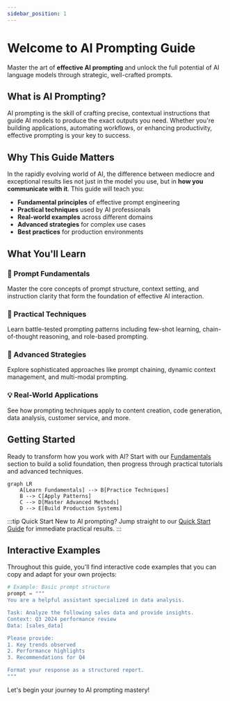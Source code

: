 ```yaml
---
sidebar_position: 1
---
```


# Welcome to AI Prompting Guide

Master the art of **effective AI prompting** and unlock the full potential of AI language models through strategic, well-crafted prompts.

## What is AI Prompting?

AI prompting is the skill of crafting precise, contextual instructions that guide AI models to produce the exact outputs you need. Whether you're building applications, automating workflows, or enhancing productivity, effective prompting is your key to success.

## Why This Guide Matters

In the rapidly evolving world of AI, the difference between mediocre and exceptional results lies not just in the model you use, but in **how you communicate with it**. This guide will teach you:

- **Fundamental principles** of effective prompt engineering
- **Practical techniques** used by AI professionals
- **Real-world examples** across different domains
- **Advanced strategies** for complex use cases
- **Best practices** for production environments

## What You'll Learn

### 🎯 Prompt Fundamentals
Master the core concepts of prompt structure, context setting, and instruction clarity that form the foundation of effective AI interaction.

### 🔧 Practical Techniques
Learn battle-tested prompting patterns including few-shot learning, chain-of-thought reasoning, and role-based prompting.

### 🚀 Advanced Strategies
Explore sophisticated approaches like prompt chaining, dynamic context management, and multi-modal prompting.

### 💡 Real-World Applications
See how prompting techniques apply to content creation, code generation, data analysis, customer service, and more.

## Getting Started

Ready to transform how you work with AI? Start with our [Fundamentals](/docs/fundamentals/what-is-prompting) section to build a solid foundation, then progress through practical tutorials and advanced techniques.

```mermaid
graph LR
    A[Learn Fundamentals] --> B[Practice Techniques]
    B --> C[Apply Patterns]
    C --> D[Master Advanced Methods]
    D --> E[Build Production Systems]
```

:::tip Quick Start
New to AI prompting? Jump straight to our [Quick Start Guide](/docs/fundamentals/quick-start) for immediate practical results.
:::

## Interactive Examples

Throughout this guide, you'll find interactive code examples that you can copy and adapt for your own projects:

```python
# Example: Basic prompt structure
prompt = """
You are a helpful assistant specialized in data analysis.

Task: Analyze the following sales data and provide insights.
Context: Q3 2024 performance review
Data: [sales_data]

Please provide:
1. Key trends observed
2. Performance highlights
3. Recommendations for Q4

Format your response as a structured report.
"""
```

Let's begin your journey to AI prompting mastery!